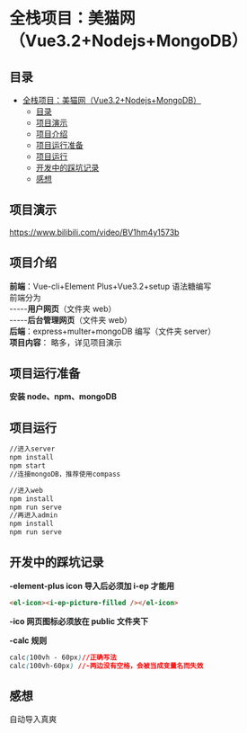 # 全栈项目：美猫网（Vue3.2+Nodejs+MongoDB）

## 目录

- [全栈项目：美猫网（Vue3.2+Nodejs+MongoDB）](#全栈项目美猫网vue32nodejsmongodb)
  - [目录](#目录)
  - [项目演示 ](#项目演示-)
  - [项目介绍 ](#项目介绍-)
  - [项目运行准备 ](#项目运行准备-)
  - [项目运行 ](#项目运行-)
  - [开发中的踩坑记录 ](#开发中的踩坑记录-)
  - [感想 ](#感想-)

## 项目演示 <a name = "demo"></a>

https://www.bilibili.com/video/BV1hm4y1573b

## 项目介绍 <a name = "about"></a>

**前端**：Vue-cli+Element Plus+Vue3.2+setup 语法糖编写  
前端分为  
-----**用户网页**（文件夹 web）  
-----**后台管理网页**（文件夹 web）  
**后端**：express+multer+mongoDB 编写（文件夹 server）  
**项目内容**： 略多，详见项目演示

## 项目运行准备 <a name = "getting_started"></a>

**安装 node、npm、mongoDB**

## 项目运行 <a name = "usage"></a>

```cmd
//进入server
npm install
npm start
//连接mongoDB，推荐使用compass

//进入web
npm install
npm run serve
//再进入admin
npm install
npm run serve
```

## 开发中的踩坑记录 <a name = "bug"></a>

**-element-plus icon 导入后必须加 i-ep 才能用**

```html
<el-icon><i-ep-picture-filled /></el-icon>
```

**-ico 网页图标必须放在 public 文件夹下**

**-calc 规则**

```css
calc(100vh - 60px)//正确写法
calc(100vh-60px) //-两边没有空格，会被当成变量名而失效
```

## 感想 <a name = "opinion"></a>

自动导入真爽
